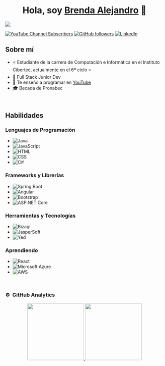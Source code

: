 <div align="center">
<h1 align="center">Hola, soy <a href="#">Brenda Alejandro</a> 👋</h1>
</div>
<img src="https://i.ibb.co/1mVCjK2/Brenda-alejandro.png">

[![YouTube Channel Subscribers](https://img.shields.io/youtube/channel/subscribers/UCjXvCRIVC2aP73BcbSKJjaA?style=social)](https://www.youtube.com/@brendaluzalejandrobecerra2009?sub_confirmation=1)
[![GitHub followers](https://img.shields.io/github/followers/brendaalejandro?style=social)](https://github.com/brendaalejandro)
[![LinkedIn](https://img.shields.io/badge/-LinkedIn-blue?style=social&logo=linkedin)](https://www.linkedin.com/in/brenda-luz-alejandro-becerra-946a34208/)

## Sobre mí

- ⭐ Estudiante de la carrera de Computación e Informática en el Instituto Cibertec, actualmente en el 6º ciclo ⭐ 
- 📲 Full Stack Junior Dev
- 🎥 Te enseño a programar en [YouTube](https://www.youtube.com/@brendaluzalejandrobecerra2009?sub_confirmation=1)
- 🎓 Becada de Pronabec

<br>

## Habilidades

### Lenguajes de Programación
- ![Java](https://img.shields.io/badge/-Java-007396?style=flat&logo=java&logoColor=white)
- ![JavaScript](https://img.shields.io/badge/-JavaScript-F7DF1E?style=flat&logo=javascript&logoColor=black)
- ![HTML](https://img.shields.io/badge/-HTML-E34F26?style=flat&logo=html5&logoColor=white)
- ![CSS](https://img.shields.io/badge/-CSS-1572B6?style=flat&logo=css3&logoColor=white)
- ![C#](https://img.shields.io/badge/-C%23-239120?style=flat&logo=c-sharp&logoColor=white)

### Frameworks y Librerías
- ![Spring Boot](https://img.shields.io/badge/-Spring%20Boot-6DB33F?style=flat&logo=spring-boot&logoColor=white)
- ![Angular](https://img.shields.io/badge/-Angular-DD0031?style=flat&logo=angular&logoColor=white)
- ![Bootstrap](https://img.shields.io/badge/-Bootstrap-563D7C?style=flat&logo=bootstrap&logoColor=white)
- ![ASP.NET Core](https://img.shields.io/badge/-ASP.NET%20Core-512BD4?style=flat&logo=dotnet&logoColor=white)

### Herramientas y Tecnologías
- ![Bizagi](https://img.shields.io/badge/-Bizagi-1D4E89?style=flat&logo=bizagi&logoColor=white)
- ![JasperSoft](https://img.shields.io/badge/-JasperSoft-0078D4?style=flat&logo=jaspersoft&logoColor=white)
- ![Yed](https://img.shields.io/badge/-Yed-232F3E?style=flat&logo=yed&logoColor=white)

### Aprendiendo
- ![React](https://img.shields.io/badge/-React-61DAFB?style=flat&logo=react&logoColor=black)
- ![Microsoft Azure](https://img.shields.io/badge/-Microsoft%20Azure-0078D4?style=flat&logo=microsoft-azure&logoColor=white)
- ![AWS](https://img.shields.io/badge/-AWS-232F3E?style=flat&logo=amazon-aws&logoColor=white)

<br>

### ⚙️ &nbsp;GitHub Analytics

<p align="center">
<a href="https://github.com/brendaalejandro">
  <img height="180em" src="https://github-readme-stats-eight-theta.vercel.app/api?username=brendaalejandro&show_icons=true&theme=algolia&include_all_commits=true&count_private=true"/>
  <img height="180em" src="https://github-readme-stats-eight-theta.vercel.app/api/top-langs/?username=brendaalejandro&layout=compact&langs_count=8&theme=algolia"/>
</a>
</p>

